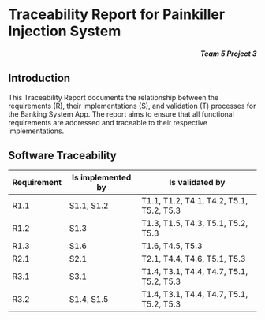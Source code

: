 # Traceability Report for Painkiller Injection System
<h5 align='right'>Team 5 Project 3</h5>

## Introduction
This Traceability Report documents the relationship between the requirements (R), their implementations (S), and validation (T) processes for the Banking System App. The report aims to ensure that all functional requirements are addressed and traceable to their respective implementations.


## Software Traceability
| Requirement | Is implemented by | Is validated by |
| ----------- | ----------------- | --------------- |
| R1.1        | S1.1, S1.2        | T1.1, T1.2, T4.1, T4.2, T5.1, T5.2, T5.3   |
| R1.2        | S1.3              | T1.3, T1.5, T4.3, T5.1, T5.2, T5.3         |
| R1.3        | S1.6              | T1.6, T4.5, T5.3                           |
| R2.1        | S2.1              | T2.1, T4.4, T4.6, T5.1, T5.3               |
| R3.1        | S3.1              | T1.4, T3.1, T4.4, T4.7, T5.1, T5.2, T5.3   |
| R3.2        | S1.4, S1.5        | T1.4, T3.1, T4.4, T4.7, T5.1, T5.2, T5.3   |

